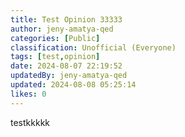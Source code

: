 ```yaml
---
title: Test Opinion 33333
author: jeny-amatya-qed
categories: [Public]
classification: Unofficial (Everyone)
tags: [test,opinion]
date: 2024-08-07 22:19:52 
updatedBy: jeny-amatya-qed
updated: 2024-08-08 05:25:14 
likes: 0
---
```


testkkkkk